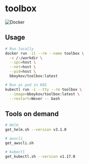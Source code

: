 # toolbox

![Docker](https://github.com/bboykov/toolbox/workflows/Docker/badge.svg)


## Usage

```sh
# Run locally
docker run -it --rm --name toolbox \
  -v /:/workdir \
  --ipc=host \
  --net=host \
  --pid=host \
  bboykov/toolbox:latest

# Run as pod in K8S
kubectl run -i --tty --rm toolbox \
  --image=bboykov/toolbox:latest \
  --restart=Never -- bash
```

## Tools on demand


```sh
# Helm
get_helm.sh --version v3.1.0

# awscli
get_awscli.sh

# kubectl
get_kubectl.sh --version v1.17.0
```
